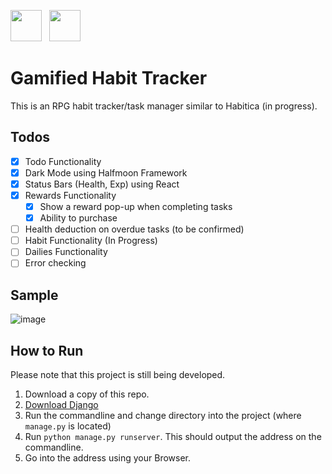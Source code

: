 ---
---
<img src="https://static.djangoproject.com/img/logos/django-logo-negative.svg" height="50px">&nbsp;&nbsp; <img src="https://www.seekpng.com/png/detail/80-803597_io-is-compatible-with-all-javascript-frameworks-and.png" height="50px">

# Gamified Habit Tracker
This is an RPG habit tracker/task manager similar to Habitica (in progress). 

## Todos
- [x] Todo Functionality
- [x] Dark Mode using Halfmoon Framework
- [x] Status Bars (Health, Exp) using React
- [x] Rewards Functionality
  - [x] Show a reward pop-up when completing tasks
  - [x] Ability to purchase
- [ ] Health deduction on overdue tasks (to be confirmed)
- [ ] Habit Functionality (In Progress)
- [ ] Dailies Functionality
- [ ] Error checking

## Sample
![image](https://user-images.githubusercontent.com/76241888/131663662-6f3c42d0-181c-4402-9bbe-398e366e5d6c.png)


## How to Run
Please note that this project is still being developed.
1. Download a copy of this repo.
2. [Download Django](https://www.djangoproject.com/download/)
3. Run the commandline and change directory into the project (where `manage.py` is located)
4. Run `python manage.py runserver`. This should output the address on the commandline.
5. Go into the address using your Browser.
